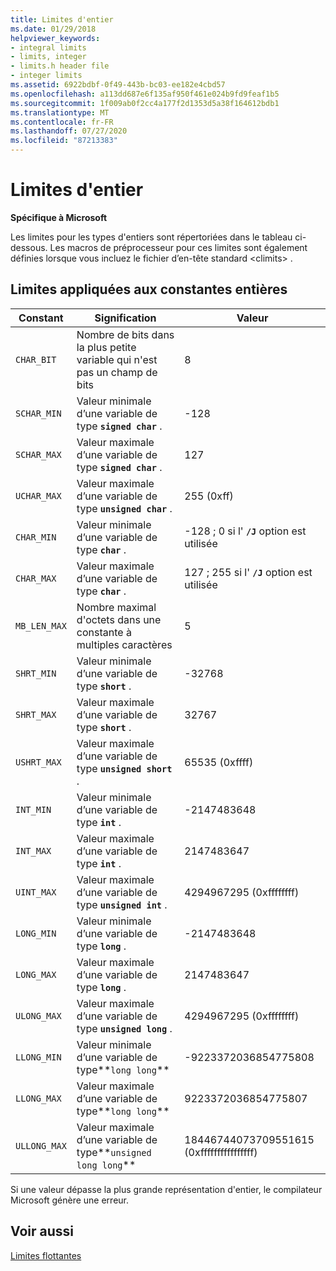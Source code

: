 ```yaml
---
title: Limites d'entier
ms.date: 01/29/2018
helpviewer_keywords:
- integral limits
- limits, integer
- limits.h header file
- integer limits
ms.assetid: 6922bdbf-0f49-443b-bc03-ee182e4cbd57
ms.openlocfilehash: a113dd687e6f135af950f461e024b9fd9feaf1b5
ms.sourcegitcommit: 1f009ab0f2cc4a177f2d1353d5a38f164612bdb1
ms.translationtype: MT
ms.contentlocale: fr-FR
ms.lasthandoff: 07/27/2020
ms.locfileid: "87213383"
---
```

# <a name="integer-limits"></a>Limites d'entier

**Spécifique à Microsoft**

Les limites pour les types d'entiers sont répertoriées dans le tableau ci-dessous. Les macros de préprocesseur pour ces limites sont également définies lorsque vous incluez le fichier d’en-tête standard \<climits> .

## <a name="limits-on-integer-constants"></a>Limites appliquées aux constantes entières

| Constant | Signification | Valeur |
|--|--|--|
| `CHAR_BIT` | Nombre de bits dans la plus petite variable qui n'est pas un champ de bits | 8 |
| `SCHAR_MIN` | Valeur minimale d’une variable de type **`signed char`** . | -128 |
| `SCHAR_MAX` | Valeur maximale d’une variable de type **`signed char`** . | 127 |
| `UCHAR_MAX` | Valeur maximale d’une variable de type **`unsigned char`** . | 255 (0xff) |
| `CHAR_MIN` | Valeur minimale d’une variable de type **`char`** . | -128 ; 0 si l' **`/J`** option est utilisée |
| `CHAR_MAX` | Valeur maximale d’une variable de type **`char`** . | 127 ; 255 si l' **`/J`** option est utilisée |
| `MB_LEN_MAX` | Nombre maximal d'octets dans une constante à multiples caractères | 5 |
| `SHRT_MIN` | Valeur minimale d’une variable de type **`short`** . | -32768 |
| `SHRT_MAX` | Valeur maximale d’une variable de type **`short`** . | 32767 |
| `USHRT_MAX` | Valeur maximale d’une variable de type **`unsigned short`** . | 65535 (0xffff) |
| `INT_MIN` | Valeur minimale d’une variable de type **`int`** . | -2147483648 |
| `INT_MAX` | Valeur maximale d’une variable de type **`int`** . | 2147483647 |
| `UINT_MAX` | Valeur maximale d’une variable de type **`unsigned int`** . | 4294967295 (0xffffffff) |
| `LONG_MIN` | Valeur minimale d’une variable de type **`long`** . | -2147483648 |
| `LONG_MAX` | Valeur maximale d’une variable de type **`long`** . | 2147483647 |
| `ULONG_MAX` | Valeur maximale d’une variable de type **`unsigned long`** . | 4294967295 (0xffffffff) |
| `LLONG_MIN` | Valeur minimale d’une variable de type**`long long`** | -9223372036854775808 |
| `LLONG_MAX` | Valeur maximale d’une variable de type**`long long`** | 9223372036854775807 |
| `ULLONG_MAX` | Valeur maximale d’une variable de type**`unsigned long long`** | 18446744073709551615 (0xffffffffffffffff) |

Si une valeur dépasse la plus grande représentation d'entier, le compilateur Microsoft génère une erreur.

## <a name="see-also"></a>Voir aussi

[Limites flottantes](../cpp/floating-limits.md)
